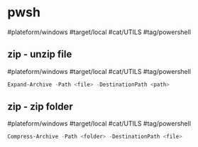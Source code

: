 # pwsh

#plateform/windows #target/local #cat/UTILS  #tag/powershell 

## zip - unzip file
#plateform/windows #target/local #cat/UTILS #tag/powershell 
```powershell
Expand-Archive -Path <file> -DestinationPath <path>
```

## zip - zip folder
#plateform/windows #target/local #cat/UTILS #tag/powershell 
```powershell
Compress-Archive -Path <folder> -DestinationPath <file>
```